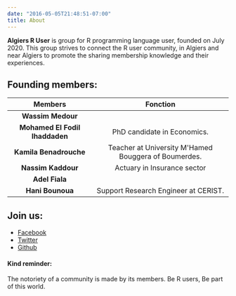 ```yaml
---
date: "2016-05-05T21:48:51-07:00"
title: About
---
```


**Algiers R User** is group for R programming language user, founded on July 2020. This group strives to connect the R user community, in Algiers and near Algiers to promote the sharing membership knowledge and their experiences.

## Founding members:

| **Members**                    | **Fonction**                                                |
|:------------------------------:|:-----------------------------------------------------------:|
|**Wassim Medour**               ||
|**Mohamed El Fodil Ihaddaden**  | PhD candidate in Economics.                                 |
|**Kamila Benadrouche**          | Teacher at University M'Hamed Bouggera of Boumerdes.        |
|**Nassim Kaddour**              | Actuary in Insurance sector                                  |
|**Adel Fiala**                  ||
|**Hani Bounoua**                | Support Research Engineer at CERIST.                        |


## Join us:

- [Facebook](https://www.facebook.com/groups/671457203450306/)
- [Twitter](https://twitter.com/algiers_r)
- [Github](https://github.com/Algiers-R-user-group)



#### Kind reminder:
The notoriety of a community is made by its members. Be R users, Be part of this world.
